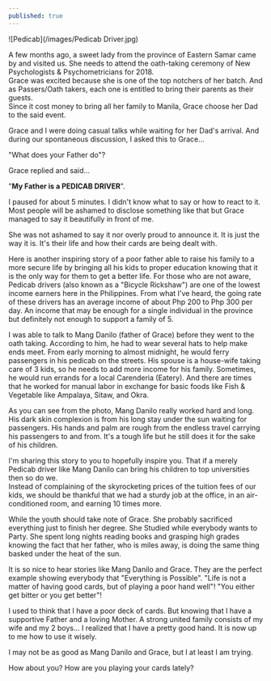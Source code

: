 ```yaml
---
published: true
---
```

![Pedicab](/images/Pedicab Driver.jpg)

A few months ago, a sweet lady from the province of Eastern Samar came by and visited us. She needs to attend the oath-taking ceremony of New Psychologists & Psychometricians for 2018.   
Grace was excited because she is one of the top notchers of her batch. And as Passers/Oath takers, each one is entitled to bring their parents as their guests.   
Since it cost money to bring all her family to Manila, Grace choose her Dad to the said event.

Grace and I were doing casual talks while waiting for her Dad's arrival. And during our spontaneous discussion, I asked this to Grace...

"What does your Father do"?

Grace replied and said...

"**My Father is a PEDICAB DRIVER**".

I paused for about 5 minutes. I didn't know what to say or how to react to it.   
Most people will be ashamed to disclose something like that but Grace managed to say it beautifully in front of me.

She was not ashamed to say it nor overly proud to announce it. It is just the way it is. It's their life and how their cards are being dealt with. 

Here is another inspiring story of a poor father able to raise his family to a more secure life by bringing all his kids to proper education knowing that it is the only way for them to get a better life. 
For those who are not aware, Pedicab drivers (also known as a "Bicycle Rickshaw") are one of the lowest income earners here in the Philippines. 
From what I've heard, the going rate of these drivers has an average income of about Php 200 to Php 300 per day. 
An income that may be enough for a single individual in the province but definitely not enough to support a family of 5. 

I was able to talk to Mang Danilo (father of Grace) before they went to the oath taking. 
According to him, he had to wear several hats to help make ends meet. From early morning to almost midnight, he would ferry passengers in his pedicab on the streets.
His spouse is a house-wife taking care of 3 kids, so he needs to add more income for his family. Sometimes, he would run errands for a local Carenderia (Eatery). 
And there are times that he worked for manual labor in exchange for basic foods like Fish & Vegetable like Ampalaya, Sitaw, and Okra. 

As you can see from the photo, Mang Danilo really worked hard and long. His dark skin complexion is from his long stay under the sun waiting for passengers. His hands and palm are rough from the endless travel carrying his passengers to and from. 
It's a tough life but he still does it for the sake of his children.

I'm sharing this story to you to hopefully inspire you. That if a merely Pedicab driver like Mang Danilo can bring his children to top universities then so do we.   
Instead of complaining of the skyrocketing prices of the tuition fees of our kids, we should be thankful that we had a sturdy job at the office, in an air-conditioned room, and earning 10 times more.

While the youth should take note of Grace. She probably sacrificed everything just to finish her degree. She Studied while everybody wants to Party. She spent long nights reading books and grasping high grades knowing the fact that her father, who is miles away, is doing the same thing basked under the heat of the sun. 

It is so nice to hear stories like Mang Danilo and Grace. They are the perfect example showing everybody that "Everything is Possible". 
"Life is not a matter of having good cards, but of playing a poor hand well"!
"You either get bitter or you get better"! 

I used to think that I have a poor deck of cards. But knowing that I have a supportive Father and a loving Mother. A strong united family consists of my wife and my 2 boys... I realized that I have a pretty good hand.
It is now up to me how to use it wisely.

I may not be as good as Mang Danilo and Grace, but I at least I am trying.

How about you? How are you playing your cards lately?
